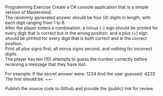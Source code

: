 Programming Exercise
Create a C# console application that is a simple version of Mastermind.  
The randomly generated answer should be four (4) digits in length, with each digit ranging from 1 to 6.  
After the player enters a combination, a minus (-) sign should be printed for every digit that is correct but in the wrong position, and a plus (+) sign should be printed for every digit that is both correct and in the correct position.  
Print all plus signs first, all minus signs second, and nothing for incorrect digits.  
The player has ten (10) attempts to guess the number correctly before receiving a message that they have lost.

For example:
If the secret answer were: 1234
And the user guessed: 4233
The hint should be: ++-

Publish the source code to Github and provide the (public) link for review.
